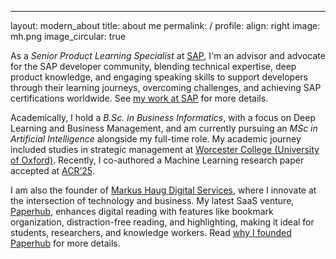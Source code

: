 ---
layout: modern_about
title: about me
permalink: /
profile:
  align: right
  image: mh.png
  image_circular: true

As a *Senior Product Learning Specialist* at [SAP](https://sap.com/), I'm an advisor and advocate for the SAP developer community, blending technical expertise, deep product knowledge, and engaging speaking skills to support developers through their learning journeys, overcoming challenges, and achieving SAP certifications worldwide. See [my work at SAP](/my-work-at-sap) for more details.

Academically, I hold a *B.Sc. in Business Informatics*, with a focus on Deep Learning and Business Management, and am currently pursuing an *MSc in Artificial Intelligence* alongside my full-time role. My academic journey included studies in strategic management at [Worcester College (University of Oxford)](https://www.worc.ox.ac.uk/). Recently, I co-authored a Machine Learning research paper accepted at [ACR’25](https://iicser.org/ACR25/).

I am also the founder of [Markus Haug Digital Services](https://mhds.haugmarkus.com), where I innovate at the intersection of technology and business. My latest SaaS venture, [Paperhub](https://paperhub.so), enhances digital reading with features like bookmark organization, distraction-free reading, and highlighting, making it ideal for students, researchers, and knowledge workers. Read [why I founded Paperhub](/why-i-founded-paperhub) for more details.